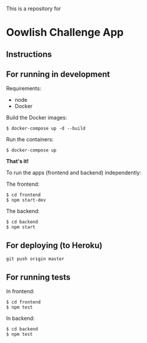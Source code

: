 This is a repository for

Oowlish Challenge App
=====================

Instructions
-----------

For running in development
-----------

Requirements:

- node
- Docker

Build the Docker images:

    $ docker-compose up -d --build

Run the containers:

    $ docker-compose up

**That's it!**

To run the apps (frontend and backend) independently:

The frontend:
   
    $ cd frontend
    $ npm start-dev

The backend:
   
    $ cd backend
    $ npm start

For deploying (to Heroku)
-----------

    git push origin master

For running tests
-----------

In frontend:

    $ cd frontend
    $ npm test

In backend:

    $ cd backend
    $ npm test


